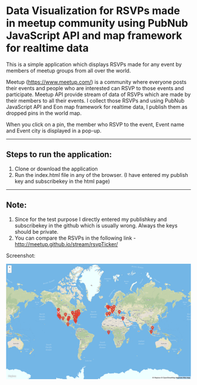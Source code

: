Data Visualization for RSVPs made in meetup community using PubNub JavaScript API and map framework for realtime data
=================================================================================================

This is a simple application which displays RSVPs made for any event by members of meetup groups from all over the world. 

Meetup (https://www.meetup.com/) is a community where everyone posts their events and people who are interested can RSVP to those events and participate. Meetup API provide stream of data of RSVPs which are made by their members to all their events. I collect those RSVPs and using PubNub JavaScript API and Eon map framework for realtime data, I publish them as dropped pins in the world map. 

When you click on a pin, the member who RSVP to the event, Event name and Event city is displayed in a pop-up.  

-----------------------------
Steps to run the application:
-----------------------------
1. Clone or download the application
2. Run the index.html file in any of the browser. (I have entered my publish key and subscribekey in the html page)

-----
Note: 
-----
1. Since for the test purpose I directly entered my publishkey and subscribekey in the github which is usually wrong. Always    the keys should be private. 
2. You can compare the RSVPs in the following link - http://meetup.github.io/stream/rsvpTicker/

Screenshot:

![Alt text](/screenshot.png?raw=true)
